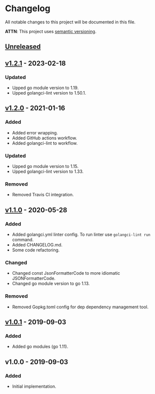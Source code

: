 # Changelog
All notable changes to this project will be documented in this file.

**ATTN**: This project uses [semantic versioning](http://semver.org/).

## [Unreleased]

## [v1.2.1] - 2023-02-18
### Updated
- Upped go module version to 1.19.
- Upped golangci-lint version to 1.50.1.

## [v1.2.0] - 2021-01-16
### Added
- Added error wrapping.
- Added GitHub actions workflow. 
- Added golangci-lint to workflow.

### Updated
- Upped go module version to 1.15.
- Upped golangci-lint version to 1.33.

### Removed
- Removed Travis CI integration.

## [v1.1.0] - 2020-05-28
### Added
- Added golangci.yml linter config. To run linter use `golangci-lint run` command.
- Added CHANGELOG.md.
- Some code refactoring.

### Changed
- Changed const JsonFormatterCode to more idiomatic JSONFormatterCode.
- Changed go module version to go 1.13.

### Removed
- Removed Gopkg.toml config for dep dependency management tool.

## [v1.0.1] - 2019-09-03
### Added
- Added go modules (go 1.11).

## v1.0.0 - 2019-09-03
### Added
- Initial implementation.

[Unreleased]: https://github.com/outdead/discordbotrus/compare/v1.2.1...HEAD
[v1.2.1]: https://github.com/outdead/discordbotrus/compare/v1.2.0...v1.2.1
[v1.2.0]: https://github.com/outdead/discordbotrus/compare/v1.1.0...v1.2.0
[v1.1.0]: https://github.com/outdead/discordbotrus/compare/v1.0.1...v1.1.0
[v1.0.1]: https://github.com/outdead/discordbotrus/compare/v1.0.0...v1.0.1
